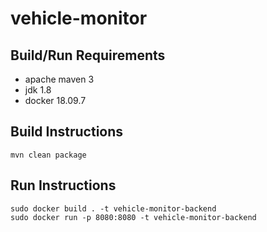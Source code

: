 # vehicle-monitor

## Build/Run Requirements
* apache maven 3
* jdk 1.8
* docker 18.09.7

## Build Instructions

  ```
  mvn clean package
  ```

## Run Instructions

  ```
  sudo docker build . -t vehicle-monitor-backend
  sudo docker run -p 8080:8080 -t vehicle-monitor-backend

  ```

